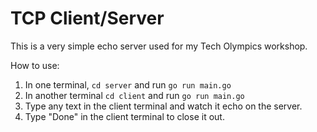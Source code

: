 # TCP Client/Server

This is a very simple echo server used for my Tech Olympics workshop.

How to use:

1. In one terminal, `cd server` and run `go run main.go`
1. In another terminal `cd client` and run `go run main.go`
1. Type any text in the client terminal and watch it echo on the server.
1. Type "Done" in the client terminal to close it out.



